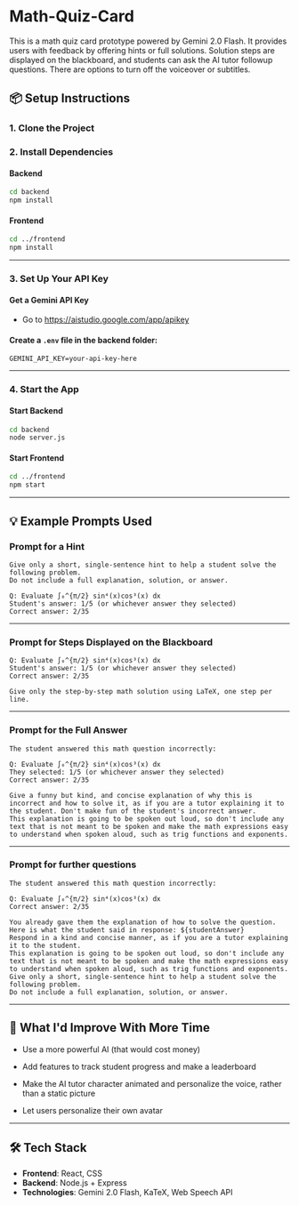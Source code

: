 # Math-Quiz-Card
This is a math quiz card prototype powered by Gemini 2.0 Flash. It provides users with feedback by offering hints or full solutions. Solution steps are displayed on the blackboard, and students can ask the AI tutor followup questions. There are options to turn off the voiceover or subtitles. 

## 📦 Setup Instructions

### 1. Clone the Project

### 2. Install Dependencies

#### Backend
```bash
cd backend
npm install
```

#### Frontend
```bash
cd ../frontend
npm install
```

---

### 3. Set Up Your API Key

#### Get a Gemini API Key
- Go to https://aistudio.google.com/app/apikey

#### Create a `.env` file in the backend folder:
```env
GEMINI_API_KEY=your-api-key-here
```

---

### 4. Start the App

#### Start Backend
```bash
cd backend
node server.js
```

#### Start Frontend
```bash
cd ../frontend
npm start
```

---

## 💡 Example Prompts Used

### Prompt for a Hint
```
Give only a short, single-sentence hint to help a student solve the following problem.
Do not include a full explanation, solution, or answer.

Q: Evaluate ∫₀^{π/2} sin⁴(x)cos³(x) dx
Student's answer: 1/5 (or whichever answer they selected)
Correct answer: 2/35
```

---

### Prompt for Steps Displayed on the Blackboard
```
Q: Evaluate ∫₀^{π/2} sin⁴(x)cos³(x) dx
Student's answer: 1/5 (or whichever answer they selected)
Correct answer: 2/35

Give only the step-by-step math solution using LaTeX, one step per line.
```

---

### Prompt for the Full Answer
```
The student answered this math question incorrectly:

Q: Evaluate ∫₀^{π/2} sin⁴(x)cos³(x) dx
They selected: 1/5 (or whichever answer they selected)
Correct answer: 2/35

Give a funny but kind, and concise explanation of why this is incorrect and how to solve it, as if you are a tutor explaining it to the student. Don't make fun of the student's incorrect answer.
This explanation is going to be spoken out loud, so don't include any text that is not meant to be spoken and make the math expressions easy to understand when spoken aloud, such as trig functions and exponents.
```

---

### Prompt for further questions
```
The student answered this math question incorrectly:

Q: Evaluate ∫₀^{π/2} sin⁴(x)cos³(x) dx
Correct answer: 2/35

You already gave them the explanation of how to solve the question. Here is what the student said in response: ${studentAnswer}
Respond in a kind and concise manner, as if you are a tutor explaining it to the student. 
This explanation is going to be spoken out loud, so don't include any text that is not meant to be spoken and make the math expressions easy to understand when spoken aloud, such as trig functions and exponents.
Give only a short, single-sentence hint to help a student solve the following problem.
Do not include a full explanation, solution, or answer.
```

---

## 🚀 What I'd Improve With More Time

- Use a more powerful AI (that would cost money)

- Add features to track student progress and make a leaderboard

- Make the AI tutor character animated and personalize the voice, rather than a static picture

- Let users personalize their own avatar 

---

## 🛠 Tech Stack

- **Frontend**: React, CSS
- **Backend**: Node.js + Express
- **Technologies**: Gemini 2.0 Flash, KaTeX, Web Speech API